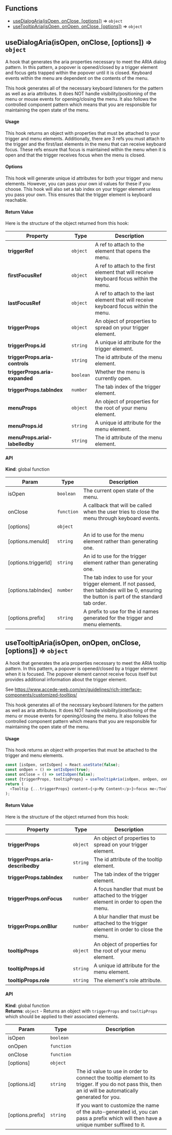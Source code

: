 ## Functions

* [useDialogAria(isOpen, onClose, [options])](#useDialogAria) ⇒ <code>object</code>
* [useTooltipAria(isOpen, onOpen, onClose, [options])](#useTooltipAria) ⇒ <code>object</code>

<a name="useDialogAria"></a>

## useDialogAria(isOpen, onClose, [options]) ⇒ <code>object</code>
A hook that generates the aria properties necessary to meet
the ARIA dialog pattern. In this pattern, a popover is opened/closed
by a trigger element and focus gets trapped within the popover
until it is closed. Keyboard events within the menu are dependent
on the contents of the menu.

This hook generates all of the necessary keyboard listeners
for the pattern as well as aria attributes. It does NOT handle
visibility/positioning of the menu or
mouse events for opening/closing the menu. It also follows the
controlled component pattern which means that you are responsible
for maintaining the open state of the menu.

#### Usage

This hook returns an object with properties that must be attached
to your trigger and menu elements. Additionally, there are 3 refs
you must attach to the trigger and the first/last elements in the
menu that can receive keyboard focus. These refs ensure that focus
is maintained within the menu when it is open and that the trigger
receives focus when the menu is closed.

#### Options

This hook will generate unique id attributes for both your
trigger and menu elements. However, you can pass your own
id values for these if you choose. This hook
will also set a tab index on your trigger element unless
you pass your own. This ensures that the trigger element
is keyboard reachable.

#### Return Value

Here is the structure of the object returned from this hook:

| Property | Type | Description |
| -------- | ---- | ----------- |
| **triggerRef** | `object` | A ref to attach to the element that opens the menu. |
| **firstFocusRef** | `object` | A ref to attach to the first element that will receive keyboard focus within the menu. |
| **lastFocusRef** | `object` | A ref to attach to the last element that will receive keyboard focus within the menu. |
| **triggerProps** | `object` | An object of properties to spread on your trigger element. |
| **triggerProps.id** | `string` | A unique id attribute for the trigger element. |
| **triggerProps.aria-controls** | `string` | The id attribute of the menu element. |
| **triggerProps.aria-expanded** | `boolean` | Whether the menu is currently open. |
| **triggerProps.tabIndex** | `number` | The tab index of the trigger element. |
| **menuProps** | `object` | An object of properties for the root of your menu element. |
| **menuProps.id** | `string` | A unique id attribute for the menu element. |
| **menuProps.arial-labelledby** | `string` | The id attribute of the menu element. |

#### API

**Kind**: global function  

| Param | Type | Description |
| --- | --- | --- |
| isOpen | <code>boolean</code> | The current open state of the menu. |
| onClose | <code>function</code> | A callback that will be called when   the user tries to close the menu through keyboard events. |
| [options] | <code>object</code> |  |
| [options.menuId] | <code>string</code> | An id to use for the menu element   rather than generating one. |
| [options.triggerId] | <code>string</code> | An id to use for the trigger element   rather than generating one. |
| [options.tabIndex] | <code>number</code> | The tab index to use for your trigger   element. If not passed, then tabIndex will be 0, ensuring the button is part   of the standard tab order. |
| [options.prefix] | <code>string</code> | A prefix to use for the id names generated   for the trigger and menu elements. |

<a name="useTooltipAria"></a>

## useTooltipAria(isOpen, onOpen, onClose, [options]) ⇒ <code>object</code>
A hook that generates the aria properties necessary to meet the
ARIA tooltip pattern. In this pattern, a popover is opened/closed
by a trigger element when it is focused. The popover element cannot
receive focus itself but provides additional information about the
trigger element.

See https://www.accede-web.com/en/guidelines/rich-interface-components/customized-tooltips/

This hook generates all of the necessary keyboard listeners
for the pattern as well as aria attributes. It does NOT handle
visibility/positioning of the menu or
mouse events for opening/closing the menu. It also follows the
controlled component pattern which means that you are responsible
for maintaining the open state of the menu.

#### Usage

This hook returns an object with properties that must be
attached to the trigger and menu elements.

```js
const [isOpen, setIsOpen] = React.useState(false);
const onOpen = () => setIsOpen(true);
const onClose = () => setIsOpen(false);
const {triggerProps, tooltipProps} = useTooltipAria(isOpen, onOpen, onClose);
return (
  <Tooltip {...triggerProps} content={<p>My Content</p>}>focus me</Tooltip>
);
```

#### Return Value

Here is the structure of the object returned from this hook:

| Property | Type | Description |
| -------- | ---- | ----------- |
| **triggerProps** | `object` | An object of properties to spread on your trigger element. |
| **triggerProps.aria-describedby** | `string` | The id attribute of the tooltip element. |
| **triggerProps.tabIndex** | `number` | The tab index of the trigger element. |
| **triggerProps.onFocus** | `number` | A focus handler that must be attached to the trigger element in order to open the menu. |
| **triggerProps.onBlur** | `number` | A blur handler that must be attached to the trigger element in order to close the menu. |
| **tooltipProps** | `object` | An object of properties for the root of your menu element. |
| **tooltipProps.id** | `string` | A unique id attribute for the menu element. |
| **tooltipProps.role** | `string` | The element's role attribute. |

#### API

**Kind**: global function  
**Returns**: <code>object</code> - Returns an object with `triggerProps` and
  `tooltipProps` which should be applied to their associated
  elements.  

| Param | Type | Description |
| --- | --- | --- |
| isOpen | <code>boolean</code> |  |
| onOpen | <code>function</code> |  |
| onClose | <code>function</code> |  |
| [options] | <code>object</code> |  |
| [options.id] | <code>string</code> | The id value to use in order to   connect the tooltip element to its trigger. If you do   not pass this, then an id will be automatically generated   for you. |
| [options.prefix] | <code>string</code> | If you want to customize the   name of the auto-generated id, you can pass a prefix   which will then have a unique number suffixed to it. |


